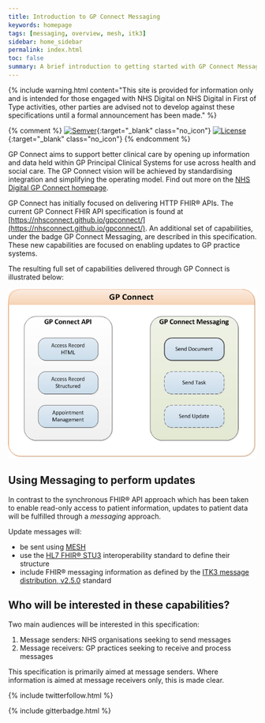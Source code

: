 ```yaml
---
title: Introduction to GP Connect Messaging
keywords: homepage
tags: [messaging, overview, mesh, itk3]
sidebar: home_sidebar
permalink: index.html
toc: false
summary: A brief introduction to getting started with GP Connect Messaging Capabilities 
---
```


{% include warning.html content="This site is provided for information only and is intended for those engaged with NHS Digital on NHS Digital in First of Type activities, other parties are advised not to develop against these specifications until a formal announcement has been made." %}

{% comment %}
[![Semver](http://img.shields.io/badge/semver-2.0.0-yellow.svg)](http://semver.org/spec/v2.0.0.html){:target="_blank" class="no_icon"} [![License](http://img.shields.io/:license-apache2-blue.svg)](http://www.apache.org/licenses/LICENSE-2.0.html){:target="_blank" class="no_icon"} 
{% endcomment %}

GP Connect aims to support better clinical care by opening up information and data held within GP Principal Clinical Systems for use across health and social care. The GP Connect vision will be achieved by standardising integration and simplifying the operating model. Find out more on the [NHS Digital GP Connect homepage](https://digital.nhs.uk/article/1275/GP-Connect).

GP Connect has initially focused on delivering HTTP FHIR&reg; APIs. The current GP Connect FHIR API specification is found at [https://nhsconnect.github.io/gpconnect/](https://nhsconnect.github.io/gpconnect/). An additional set of capabilities, under the badge GP Connect Messaging, are described in this specification. These new capabilities are focused on enabling updates to GP practice systems. 

The resulting full set of capabilities delivered through GP Connect is illustrated below:

![GP Connect capabilities - FHIR&reg; and messaging](images/overview/gpconnect_product_capabilities.png) 

## Using Messaging to perform updates ##

In contrast to the synchronous FHIR&reg; API approach which has been taken to enable read-only access to patient information, updates to patient data will be fulfilled through a *messaging* approach.

Update messages will:

- be sent using [MESH](https://digital.nhs.uk/services/message-exchange-for-social-care-and-health-mesh "MESH")
- use the [HL7 FHIR&reg; STU3](http://hl7.org/fhir/stu3/index.html) interoperability standard to define their structure
- include FHIR&reg; messaging information as defined by the [ITK3 message distribution, v2.5.0](https://developer.nhs.uk/apis/itk3messagedistribution-2-5-0/) standard


## Who will be interested in these capabilities? ##

Two main audiences will be interested in this specification:

1. Message senders: NHS organisations seeking to send messages
2. Message receivers: GP practices seeking to receive and process messages

This specification is primarily aimed at message senders. Where information is aimed at message receivers only, this is made clear.


{% include twitterfollow.html %}

{% include gitterbadge.html %}


